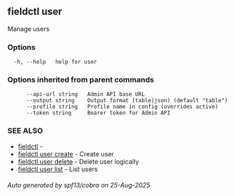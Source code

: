 ## fieldctl user

Manage users

### Options

```
  -h, --help   help for user
```

### Options inherited from parent commands

```
      --api-url string   Admin API base URL
      --output string    Output format (table|json) (default "table")
      --profile string   Profile name in config (overrides active)
      --token string     Bearer token for Admin API
```

### SEE ALSO

* [fieldctl](fieldctl.md)	 - 
* [fieldctl user create](fieldctl_user_create.md)	 - Create user
* [fieldctl user delete](fieldctl_user_delete.md)	 - Delete user logically
* [fieldctl user list](fieldctl_user_list.md)	 - List users

###### Auto generated by spf13/cobra on 25-Aug-2025

